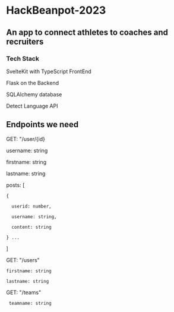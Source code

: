 # HackBeanpot-2023

## An app to connect athletes to coaches and recruiters

### Tech Stack
SvelteKit with TypeScript FrontEnd

Flask on the Backend

SQLAlchemy database

Detect Language API


## Endpoints we need

GET: "/user/{id}

  username: string
  
  firstname: string
  
  lastname: string
  
  posts: [ 
  
    { 
    
      userid: number,
      
      username: string,
      
      content: string
      
    } ...
    
  ]
  
  GET: "/users"
    
    firstname: string
   
    lastname: string
    
  
  GET: "/teams"
    
     teamname: string
  
 
  
  
 
